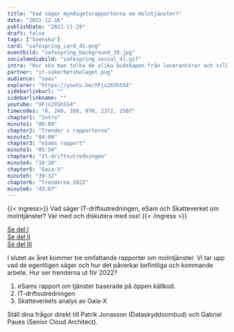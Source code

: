 ```yaml
---
title: "Vad säger myndigets­rapporterna om molntjänster?"
date: "2021-12-16"
publishDate: "2021-11-29"
draft: false
tags: ["Svenska"]
card: "safespring_card_41.png"
eventbild: "safespring_background_39.jpg"
socialmediabild: "safespring_social_41.gif"
intro: "Hur ska man tolka de olika budskapen från leverantörer och vilka praktiska metoder kan bolag redan nu börja jobba med utan att behöva byta molntjänst helt och hållet?"
partner: "it-sakerhetsbolaget.png"
audience: "saas"
explorer: "https://youtu.be/XFjs2XShSS4"
sidebarlinkurl: ""
sidebarlinkname: ""
youtube: "XFjs2XShSS4"
timecodes: "0, 249, 350, 970, 2372, 2587"
chapter1: "Intro"
minute1: "00:00"
chapter2: "Trender i rapporterna"
minute2: "04:09"
chapter3: "eSams rapport"
minute3: "05:50"
chapter4: "It-driftsutredningen"
minute4: "16:10"
chapter5: "Gaia-X"
minute5: "39:32"
chapter6: "Trenderna 2022"
minute6: "43:07"
---
```



{{< ingress>}}
Vad säger IT-driftsutredningen, eSam och Skatteverket om molntjänster? Var med och diskutera med oss!
{{< /ingress >}}

<a href="/webinar/fireside-chat-it-sakerhetsbolaget/">Se del I</a><br>
<a href="/webinar/second-fireside-chat-it-sakerhetsbolaget/">Se del II</a><br>
<a href="/webinar/third-fireside-chat-it-sakerhetsbolaget/">Se del III</a>

I slutet av året kommer tre omfattande rapporter om molntjänster. Vi tar upp vad de egentligen säger och hur det påverkar befintliga och kommande arbete. Hur ser trenderna ut för 2022?

1. eSams rapport om tjänster baserade på öppen källkod.
2. IT-driftsutredningen
3. Skatteverkets analys av Gaia-X

Ställ dina frågor direkt till Patrik Jonasson (Dataskyddsombud) och Gabriel Paues (Senior Cloud Architect).
